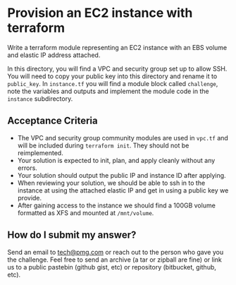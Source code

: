# Provision an EC2 instance with terraform

Write a terraform module representing an EC2 instance with an EBS volume
and elastic IP address attached.

In this directory, you will find a VPC and security group set up to allow SSH.
You will need to copy your public key into this directory and rename it to
`public_key`.  In `instance.tf` you will find a module block called `challenge`, 
note the variables and outputs and implement the module code in the `instance`
subdirectory.

## Acceptance Criteria

- The VPC and security group community modules are used in `vpc.tf` and will 
  be included during `terraform init`.  They should not be reimplemented.
- Your solution is expected to init, plan, and apply cleanly without any
  errors.
- Your solution should output the public IP and instance ID after applying.
- When reviewing your solution, we should be able to ssh in to the instance at
  using the attached elastic IP and get in using a public key we provide.
- After gaining access to the instance we should find a 100GB volume formatted
  as XFS and mounted at `/mnt/volume`.

## How do I submit my answer?

Send an email to tech@pmg.com or reach out to the person who gave you the
challenge. Feel free to send an archive (a tar or zipball are fine) or link us
to a public pastebin (github gist, etc) or repository (bitbucket, github, etc).
